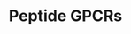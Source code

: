 ---
annotations:
- id: PW:0000125
  parent: signaling pathway
  type: Pathway Ontology
  value: G protein mediated signaling pathway
authors:
- MaintBot
- Fehrhart
- Egonw
citedin: ''
communities: []
description: G protein mediated signaling pathway for a number of receptor classes.
last-edited: 2025-07-14
ndex: null
organisms:
- Danio rerio
redirect_from:
- /index.php/Pathway:WP1338
- /instance/WP1338
- /instance/WP1338_r139955
revision: r139955
schema-jsonld:
- '@context': https://schema.org/
  '@id': https://wikipathways.github.io/pathways/WP1338.html
  '@type': Dataset
  creator:
    '@type': Organization
    name: WikiPathways
  description: G protein mediated signaling pathway for a number of receptor classes.
  keywords:
  - CH211-150O20.3
  - CH211-1N9.11
  - LOC100001306
  - LOC100004831
  - LOC100004938
  - LOC100005361
  - LOC557645
  - LOC560609
  - LOC566521
  - LOC566989
  - LOC567289
  - LOC568254
  - LOC569038
  - LOC796724
  - LOC797181
  - NPY2R
  - OPRD1
  - bdkrb1
  - c3ar1
  - c5ar1
  - ccr7
  - cxcr3.1
  - cxcr3.2
  - ednra
  - ednrb1
  - fshr
  - lhcgr
  - mc1r
  - mc2r
  - mc3r
  - mc4r
  - mc5ra
  - nmbrl
  - npy1r
  - npy4r
  - oprk1
  - oprl
  - oprm1
  - zgc:113016
  - zgc:85682
  license: CC0
  name: Peptide GPCRs
seo: CreativeWork
title: Peptide GPCRs
wpid: WP1338
---